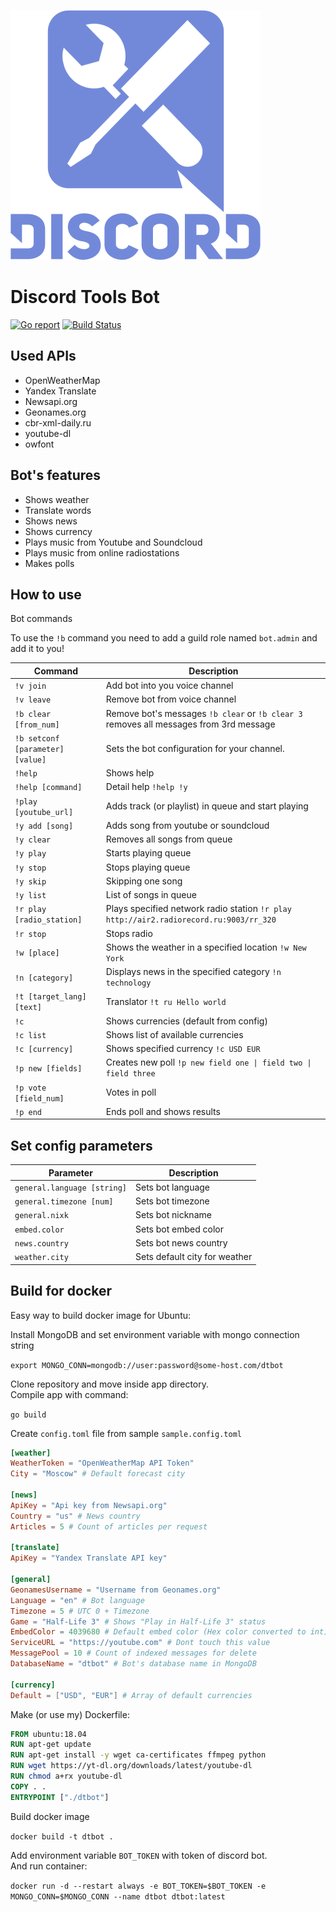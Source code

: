 ![Discord Tools Bot](/logo.png?raw=true "Discord Tools Bot")
# Discord Tools Bot

[![Go report](http://goreportcard.com/badge/FlameInTheDark/dtbot)](http://goreportcard.com/report/FlameInTheDark/dtbot)
[![Build Status](https://travis-ci.org/FlameInTheDark/dtbot.svg?branch=master)](https://travis-ci.org/FlameInTheDark/dtbot)

## Used APIs

* OpenWeatherMap
* Yandex Translate
* Newsapi.org
* Geonames.org
* cbr-xml-daily.ru
* youtube-dl
* owfont

## Bot's features

* Shows weather
* Translate words
* Shows news
* Shows currency
* Plays music from Youtube and Soundcloud
* Plays music from online radiostations
* Makes polls

## How to use

Bot commands

To use the `!b` command you need to add a guild role named `bot.admin` and add it to you!

Command | Description
------- | -----------
`!v join` | Add bot into you voice channel
`!v leave` | Remove bot from voice channel
`!b clear [from_num]` | Remove bot's messages `!b clear` or `!b clear 3` removes all messages from 3rd message
`!b setconf [parameter] [value]` | Sets the bot configuration for your channel.
`!help` | Shows help
`!help [command]` | Detail help `!help !y`
`!play [youtube_url]` | Adds track (or playlist) in queue and start playing
`!y add [song]` | Adds song from youtube or soundcloud
`!y clear` | Removes all songs from queue
`!y play` | Starts playing queue
`!y stop` | Stops playing queue
`!y skip` | Skipping one song
`!y list` | List of songs in queue
`!r play [radio_station]` | Plays specified network radio station `!r play http://air2.radiorecord.ru:9003/rr_320`
`!r stop` | Stops radio
`!w [place]` | Shows the weather in a specified location `!w New York`
`!n [category]` | Displays news in the specified category `!n technology`
`!t [target_lang] [text]` | Translator `!t ru Hello world`
`!c` | Shows currencies (default from config)
`!c list` | Shows list of available currencies
`!c [currency]` | Shows specified currency `!c USD EUR`
`!p new [fields]` | Creates new poll `!p new field one \| field two \| field three`
`!p vote [field_num]` | Votes in poll
`!p end` | Ends poll and shows results

## Set config parameters

Parameter | Description
--------- | -----------
`general.language [string]` | Sets bot language
`general.timezone [num]` | Sets bot timezone
`general.nixk` | Sets bot nickname
`embed.color` | Sets bot embed color
`news.country` | Sets bot news country
`weather.city` | Sets default city for weather

## Build for docker

Easy way to build docker image for Ubuntu:

Install MongoDB and set environment variable with mongo connection string  

`export MONGO_CONN=mongodb://user:password@some-host.com/dtbot`

Clone repository and move inside app directory.  
Compile app with command:

`go build`

Create `config.toml` file from sample `sample.config.toml`

```toml
[weather]
WeatherToken = "OpenWeatherMap API Token"
City = "Moscow" # Default forecast city

[news]
ApiKey = "Api key from Newsapi.org"
Country = "us" # News country
Articles = 5 # Count of articles per request

[translate]
ApiKey = "Yandex Translate API key"

[general]
GeonamesUsername = "Username from Geonames.org"
Language = "en" # Bot language
Timezone = 5 # UTC 0 + Timezone
Game = "Half-Life 3" # Shows "Play in Half-Life 3" status
EmbedColor = 4039680 # Default embed color (Hex color converted to int)
ServiceURL = "https://youtube.com" # Dont touch this value
MessagePool = 10 # Count of indexed messages for delete
DatabaseName = "dtbot" # Bot's database name in MongoDB 

[currency]
Default = ["USD", "EUR"] # Array of default currencies
```

Make (or use my) Dockerfile:

```Dockerfile
FROM ubuntu:18.04
RUN apt-get update
RUN apt-get install -y wget ca-certificates ffmpeg python
RUN wget https://yt-dl.org/downloads/latest/youtube-dl
RUN chmod a+rx youtube-dl
COPY . .
ENTRYPOINT ["./dtbot"]
```

Build docker image

`docker build -t dtbot .`

Add environment variable `BOT_TOKEN` with token of discord bot.  
And run container:

`docker run -d --restart always -e BOT_TOKEN=$BOT_TOKEN -e MONGO_CONN=$MONGO_CONN --name dtbot dtbot:latest`